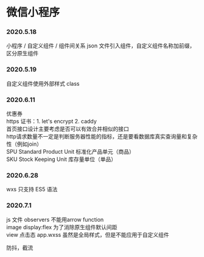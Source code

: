 # 微信小程序

### 2020.5.18

小程序 / 自定义组件 / 组件间关系
json 文件引入组件，自定义组件名称加前缀，区分原生组件

### 2020.5.19

自定义组件使用外部样式 class

### 2020.6.11

优惠券  
https 证书：1. let's encrypt 2. caddy  
首页接口设计主要考虑是否可以有效合并相似的接口  
http请求数量不一定是判断服务器性能的指标，还是要看数据库真实查询量和复杂性（例如join）  
SPU Standard Product Unit 标准化产品单元（商品）  
SKU Stock Keeping Unit 库存量单位（单品）

### 2020.6.28

wxs 只支持 ES5 语法

### 2020.7.1

js 文件 observers 不能用arrow function    
image display:flex 为了消除原生组件默认间距  
view 点击态
app.wxss 虽然是全局样式，但是不能应用于自定义组件

防抖，截流